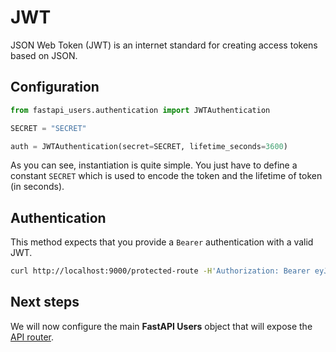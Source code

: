# JWT

JSON Web Token (JWT) is an internet standard for creating access tokens based on JSON.

## Configuration

```py
from fastapi_users.authentication import JWTAuthentication

SECRET = "SECRET"

auth = JWTAuthentication(secret=SECRET, lifetime_seconds=3600)
```

As you can see, instantiation is quite simple. You just have to define a constant `SECRET` which is used to encode the token and the lifetime of token (in seconds).

## Authentication

This method expects that you provide a `Bearer` authentication with a valid JWT.

```bash
curl http://localhost:9000/protected-route -H'Authorization: Bearer eyJ0eXAiOiJKV1QiLCJhbGciOiJIUzI1NiJ9.eyJ1c2VyX2lkIjoiOTIyMWZmYzktNjQwZi00MzcyLTg2ZDMtY2U2NDJjYmE1NjAzIiwiYXVkIjoiZmFzdGFwaS11c2VyczphdXRoIiwiZXhwIjoxNTcxNTA0MTkzfQ.M10bjOe45I5Ncu_uXvOmVV8QxnL-nZfcH96U90JaocI'
```

## Next steps

We will now configure the main **FastAPI Users** object that will expose the [API router](../router.md).
